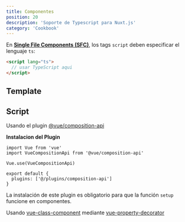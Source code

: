 ```yaml
---
title: Componentes
position: 20
description: 'Soporte de Typescript para Nuxt.js'
category: 'Cookbook'
---
```


En [**Single File Components (SFC)**](https://vuejs.org/v2/guide/single-file-components.html), los tags `script` deben especificar el lenguaje `ts`:
```html
<script lang="ts">
  // usar TypeScript aqui
</script>
```

## Template

<inject-code query="shared/components/template.html"></inject-code>

## Script


<tabs :options="{ useUrlFragment: false }">
  <tab name="Options API">  

<inject-code query="shared/components/script.options-api.ts"></inject-code>

  </tab>
  <tab name="Composition API">

Usando el plugin [@vue/composition-api](https://github.com/vuejs/composition-api)

<alert type="info">

**Instalacion del Plugin**

```js{}[plugins/composition-api.js]
import Vue from 'vue'
import VueCompositionApi from '@vue/composition-api'

Vue.use(VueCompositionApi)
```

```js{}[nuxt.config.js]
export default {
  plugins: ['@/plugins/composition-api']
}
```

La instalación de este plugin es obligatorio para que la función `setup` funcione en componentes.


</alert>

<inject-code query="shared/components/script.composition-api.ts"></inject-code>

  </tab>
  <tab name="Class API">  

Usando [vue-class-component](https://github.com/vuejs/vue-class-component) mediante [vue-property-decorator](https://github.com/kaorun343/vue-property-decorator)

<inject-code query="shared/components/script.class-api.ts"></inject-code>

  </tab>
</tabs>
